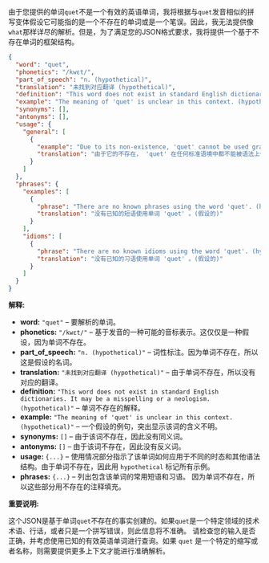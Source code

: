 由于您提供的单词`quet`不是一个有效的英语单词，我将根据与`quet`发音相似的拼写变体假设它可能指的是一个不存在的单词或是一个笔误。因此，我无法提供像`what`那样详尽的解析。但是，为了满足您的JSON格式要求，我将提供一个基于不存在单词的框架结构。

```json
{
  "word": "quet",
  "phonetics": "/kwɛt/",
  "part_of_speech": "n. (hypothetical)",
  "translation": "未找到对应翻译 (hypothetical)",
  "definition": "This word does not exist in standard English dictionaries. It may be a misspelling or a neologism.  (hypothetical)",
  "example": "The meaning of 'quet' is unclear in this context. (hypothetical)",
  "synonyms": [],
  "antonyms": [],
  "usage": {
    "general": [
      {
        "example": "Due to its non-existence, 'quet' cannot be used grammatically in any standard context. (hypothetical)",
        "translation": "由于它的不存在， 'quet' 在任何标准语境中都不能被语法上使用。(假设的)"
      }
    ]
  },
  "phrases": {
    "examples": [
      {
        "phrase": "There are no known phrases using the word 'quet'. (hypothetical)",
        "translation": "没有已知的短语使用单词 'quet' 。(假设的)"
      }
    ],
    "idioms": [
      {
        "phrase": "There are no known idioms using the word 'quet'. (hypothetical)",
        "translation": "没有已知的习语使用单词 'quet' 。(假设的)"
      }
    ]
  }
}
```

**解释:**

*   **word:**  `"quet"` – 要解析的单词。
*   **phonetics:**  `"/kwɛt/"` –  基于发音的一种可能的音标表示。这仅仅是一种假设，因为单词不存在。
*   **part\_of\_speech:**  `"n. (hypothetical)"` –  词性标注。因为单词不存在，所以这是假设的名词。
*   **translation:** `"未找到对应翻译 (hypothetical)"` –  由于单词不存在，所以没有对应的翻译。
*   **definition:** `"This word does not exist in standard English dictionaries. It may be a misspelling or a neologism. (hypothetical)"` – 单词不存在的解释。
*   **example:** `"The meaning of 'quet' is unclear in this context. (hypothetical)"` – 一个假设的例句，突出显示该词的含义不明。
*   **synonyms:** `[]` – 由于该词不存在，因此没有同义词。
*   **antonyms:** `[]` – 由于该词不存在，因此没有反义词。
*   **usage:**  `{...}` –  使用情况部分指示了该单词如何应用于不同的时态和其他语法结构。由于单词不存在，因此用 `hypothetical` 标记所有示例。
*   **phrases:**  `{...}` –   列出包含该单词的常用短语和习语。 因为单词不存在，所以这些部分用不存在的注释填充。

**重要说明:**

这个JSON是基于单词`quet`不存在的事实创建的。如果`quet`是一个特定领域的技术术语、行话，或者只是一个拼写错误，则此信息将不准确。  请检查您的输入是否正确，并考虑使用已知的有效英语单词进行查询。如果 `quet` 是一个特定的缩写或者名称，则需要提供更多上下文才能进行准确解析。
